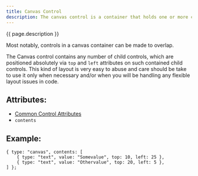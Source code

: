 ```yaml
---
title: Canvas Control
description: The canvas control is a container that holds one or more controls, which can be positioned relative to the canvas itself 
---
```


{{ page.description }}

Most notably, controls in a canvas container can be made to overlap.

The Canvas control contains any number of child controls, which are positioned absolutely via `top` and `left` attributes on such contained
child controls. This kind of layout is very easy to abuse and care should be take to use it only when necessary and/or when you will be
handling any flexible layout issues in code.

## Attributes:

* [Common Control Attributes](common)
* `contents`

## Example:

    { type: "canvas", contents: [
        { type: "text", value: "Somevalue", top: 10, left: 25 },
        { type: "text", value: "Othervalue", top: 20, left: 5 },
    ] };
